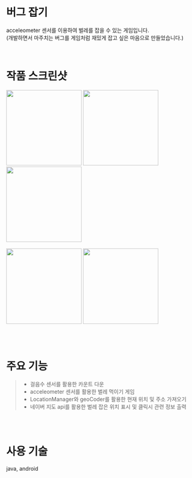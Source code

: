# 버그 잡기

acceleometer 센서를 이용하여 벌레를 잡을 수 있는 게임입니다.  
(개발하면서 마주치는 버그를 게임처럼 재밌게 잡고 싶은 마음으로 만들었습니다.)


<br>
  
# 작품 스크린샷
<div>
  <img width="200" src="https://user-images.githubusercontent.com/62230118/77533818-e8730780-6eda-11ea-9d92-1b86f63b6e75.jpg">
  <img width="200" src="https://user-images.githubusercontent.com/62230118/77533854-fb85d780-6eda-11ea-88e1-e5f44645f96b.jpg">
  <img width="200" src="https://user-images.githubusercontent.com/62230118/77533865-03457c00-6edb-11ea-87dc-1d29b6a7fa06.jpg">
</div>
<br>
<div>
  <img width="200" src="https://user-images.githubusercontent.com/62230118/77533877-0c364d80-6edb-11ea-9212-3025e01cdf39.jpg">
  <img width="200" src="https://user-images.githubusercontent.com/62230118/77533888-122c2e80-6edb-11ea-99c9-375b0d746836.jpg">
</div>




<br><br>
    
# 주요 기능

>- 걸음수 센서를 활용한 카운트 다운
>- acceleometer 센서를 활용한 벌레 먹이기 게임
>- LocationManager와 geoCoder를 활용한 현재 위치 및 주소 가져오기 
>- 네이버 지도 api를 활용한 벌레 잡은 위치 표시 및 클릭시 관련 정보 출력


<br><br>
    
# 사용 기술
java, android
